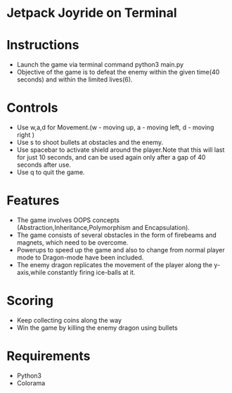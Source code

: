 # Jetpack Joyride on Terminal
    
# Instructions

* Launch the game via terminal command python3 main.py
* Objective of the game is to defeat the enemy within the given time(40 seconds) and within the limited lives(6).

# Controls

* Use w,a,d for Movement.(w - moving up, a - moving left, d - moving right )
* Use s to shoot bullets at obstacles and the enemy.
* Use spacebar to activate shield around the player.Note that this will last for just 10 seconds, and can be used again only after a gap of 40 seconds after use.
* Use q to quit the game.

# Features

* The game involves OOPS concepts (Abstraction,Inheritance,Polymorphism and Encapsulation).
* The game consists of several obstacles in the form of firebeams and magnets, which need to be overcome.
* Powerups to speed up the game and also to change from normal player mode to Dragon-mode have been included.
* The enemy dragon replicates the movement of the player along the y-axis,while constantly firing ice-balls at it. 

# Scoring

* Keep collecting coins along the way
* Win the game by killing the enemy dragon using bullets

# Requirements

* Python3
* Colorama

